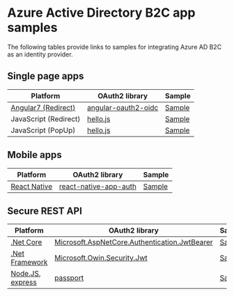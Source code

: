 # Azure Active Directory B2C app samples

The following tables provide links to samples for integrating Azure AD B2C as an identity provider.

## Single page apps

|Platform|OAuth2 library|Sample|
|----|----|----|
| [Angular7 (Redirect)](https://angular.io/)|[angular-oauth2-oidc](https://www.npmjs.com/package/angular-oauth2-oidc) | [Sample](apps/spa-angular-oauth2-oidc)
| JavaScript (Redirect)|[hello.js](https://github.com/MrSwitch/hello.js/) | [Sample](apps/spa/javascript-hellojs-singlepageapp)
| JavaScript (PopUp)|[hello.js](https://github.com/MrSwitch/hello.js/) | [Sample](apps/spa-javascript-hellojs-singlepageapp-popup)

## Mobile apps

|Platform|OAuth2 library|Sample|
|----|----|----|
| [React Native](https://facebook.github.io/react-native/docs/getting-started)|[react-native-app-auth](https://github.com/FormidableLabs/react-native-app-auth) | [Sample](apps/mobile-react-native-ios-android-appauth)


## Secure REST API 

|Platform|OAuth2 library|Sample|
|----|----|----|
|[.Net Core](https://docs.microsoft.com/en-us/aspnet/core/web-api/?view=aspnetcore-3.0)| [Microsoft.AspNetCore.Authentication.JwtBearer](https://www.nuget.org/packages/Microsoft.AspNetCore.Authentication.JwtBearer/)| [Sample](apps/rest-api-dotnet-core)|
|[.Net Framework](https://docs.microsoft.com/en-us/aspnet/web-api/)|[Microsoft.Owin.Security.Jwt](hhttps://www.nuget.org/packages/Microsoft.Owin.Security.Jwt)|[Sample](apps/rest-api-dotnet-fw-owin)|
|[Node.JS](https://nodejs.org/en/), [express](https://www.npmjs.com/package/express)|[passport](https://www.npmjs.com/package/passport)|[Sample](apps/rest-api-node-js)|
